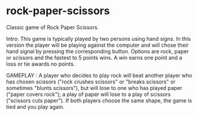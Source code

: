 # rock-paper-scissors
Classic game of Rock Paper Scissors.

Intro:
This game is typically played by two persons using hand signs. In this version the player will be playing against the computer and will chose their hand signal by pressing the corresponding button. Options are rock, paper or scissors and the fastest to 5 points wins. A win earns one point and a loss or tie awards no points.

GAMEPLAY :
A player who decides to play rock will beat another player who has chosen scissors ("rock crushes scissors" or "breaks scissors" or sometimes "blunts scissors"), but will lose to one who has played paper ("paper covers rock"); a play of paper will lose to a play of scissors ("scissors cuts paper"). If both players choose the same shape, the game is tied and you play again.

